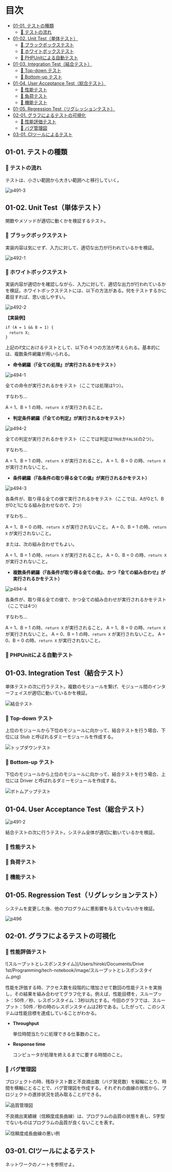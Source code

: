 # 目次

<!-- TOC -->

- [01-01. テストの種類](#01-01-テストの種類)
    - [:pushpin: テストの流れ](#pushpin-テストの流れ)
- [01-02. Unit Test（単体テスト）](#01-02-unit-test単体テスト)
    - [:pushpin: ​ブラックボックステスト](#pushpin-​ブラックボックステスト)
    - [:pushpin: ​ホワイトボックステスト](#pushpin-​ホワイトボックステスト)
    - [:pushpin: PHPUnitによる自動テスト](#pushpin-phpunitによる自動テスト)
- [01-03. Integration Test（結合テスト）](#01-03-integration-test結合テスト)
    - [:pushpin: ​Top-down テスト](#pushpin-​top-down-テスト)
    - [:pushpin: ​Bottom-up テスト](#pushpin-​bottom-up-テスト)
- [01-04. User Acceptance Test（総合テスト）](#01-04-user-acceptance-test総合テスト)
    - [:pushpin: 性能テスト](#pushpin-性能テスト)
    - [:pushpin: 負荷テスト](#pushpin-負荷テスト)
    - [:pushpin: 機能テスト](#pushpin-機能テスト)
- [01-05. Regression Test（リグレッションテスト）](#01-05-regression-testリグレッションテスト)
- [02-01. グラフによるテストの可視化](#02-01-グラフによるテストの可視化)
    - [:pushpin: 性能評価テスト](#pushpin-性能評価テスト)
    - [:pushpin: バグ管理図](#pushpin-バグ管理図)
- [03-01. CIツールによるテスト](#03-01-ciツールによるテスト)

<!-- /TOC -->
## 01-01. テストの種類

### :pushpin: テストの流れ

テストは、小さい範囲から大きい範囲へと移行していく。

![p491-3](https://raw.githubusercontent.com/Hiroki-IT/tech-notebook/master/markdown/image/p491-3.jpg)

 

## 01-02. Unit Test（単体テスト）

関数やメソッドが適切に動くかを検証するテスト。

### :pushpin: ​ブラックボックステスト

実装内容は気にせず、入力に対して、適切な出力が行われているかを検証。

![p492-1](https://raw.githubusercontent.com/Hiroki-IT/tech-notebook/master/markdown/image/p492-1.jpg)



### :pushpin: ​ホワイトボックステスト

実装内容が適切かを確認しながら、入力に対して、適切な出力が行われているかを検証。ホワイトボックステストには、以下の方法がある。何をテストするかに着目すれば、思い出しやすい。

![p492-2](https://raw.githubusercontent.com/Hiroki-IT/tech-notebook/master/markdown/image/p492-2.jpg)

**【実装例】**

```
if (A = 1 && B = 1) {
　return X;
}
```

上記のif文におけるテストとして、以下の４つの方法が考えられる。基本的には、複数条件網羅が用いられる。

- **命令網羅（『全ての処理』が実行されるかをテスト）**

![p494-1](https://raw.githubusercontent.com/Hiroki-IT/tech-notebook/master/markdown/image/p494-1.png)

全ての命令が実行されるかをテスト（ここでは処理は1つ）。

すなわち…

A = 1、B = 1 の時、```return X``` が実行されること。

- **判定条件網羅（『全ての判定』が実行されるかをテスト）**

![p494-2](https://raw.githubusercontent.com/Hiroki-IT/tech-notebook/master/markdown/image/p494-2.png)

全ての判定が実行されるかをテスト（ここでは判定は```TRUE```か```FALSE```の2つ）。

すなわち…

A = 1、B = 1 の時、```return X``` が実行されること。
A = 1、B = 0 の時、```return X``` が実行されないこと。

- **条件網羅（『各条件の取り得る全ての値』が実行されるかをテスト）**

![p494-3](https://raw.githubusercontent.com/Hiroki-IT/tech-notebook/master/markdown/image/p494-3.png)

各条件が、取り得る全ての値で実行されるかをテスト（ここでは、Aが0と1、Bが0と1になる組み合わせなので、2つ）

すなわち…

A = 1、B = 0 の時、```return X``` が実行されないこと。
A = 0、B = 1 の時、```return X``` が実行されないこと。

または、次の組み合わせでもよい。

A = 1、B = 1 の時、```return X``` が実行されること。
A = 0、B = 0 の時、```return X``` が実行されないこと。

- **複数条件網羅（『各条件が取り得る全ての値』、かつ『全ての組み合わせ』が実行されるかをテスト）**

![p494-4](https://raw.githubusercontent.com/Hiroki-IT/tech-notebook/master/markdown/image/p494-4.png)

各条件が、取り得る全ての値で、かつ全ての組み合わせが実行されるかをテスト（ここでは4つ）

すなわち…

A = 1、B = 1 の時、```return X``` が実行されること。
A = 1、B = 0 の時、```return X``` が実行されないこと。
A = 0、B = 1 の時、```return X``` が実行されないこと。
A = 0、B = 0 の時、```return X``` が実行されないこと。



### :pushpin: PHPUnitによる自動テスト

 

## 01-03. Integration Test（結合テスト）

単体テストの次に行うテスト。複数のモジュールを繋げ、モジュール間のインターフェイスが適切に動いているかを検証。

![結合テスト](https://raw.githubusercontent.com/Hiroki-IT/tech-notebook/master/markdown/image/p491-1.jpg)

### :pushpin: ​Top-down テスト

上位のモジュールから下位のモジュールに向かって、結合テストを行う場合、下位には Stub と呼ばれるダミーモジュールを作成する。

![トップダウンテスト](https://raw.githubusercontent.com/Hiroki-IT/tech-notebook/master/markdown/image/トップダウンテスト.jpg)



### :pushpin: ​Bottom-up テスト

下位のモジュールから上位のモジュールに向かって、結合テストを行う場合、上位には Driver と呼ばれるダミーモジュールを作成する。

![ボトムアップテスト](https://raw.githubusercontent.com/Hiroki-IT/tech-notebook/master/markdown/image/ボトムアップテスト.jpg)



## 01-04. User Acceptance Test（総合テスト）

![p491-2](https://raw.githubusercontent.com/Hiroki-IT/tech-notebook/master/markdown/image/p491-2.jpg)

結合テストの次に行うテスト。システム全体が適切に動いているかを検証。

### :pushpin: 性能テスト

### :pushpin: 負荷テスト

### :pushpin: 機能テスト



## 01-05. Regression Test（リグレッションテスト）

システムを変更した後、他のプログラムに悪影響を与えていないかを検証。

![p496](https://raw.githubusercontent.com/Hiroki-IT/tech-notebook/master/markdown/image/p496.jpg)



## 02-01. グラフによるテストの可視化

### :pushpin: 性能評価テスト

![スループットとレスポンスタイム](/Users/hiroki/Documents/Drive 1st/Programming/tech-notebook/image/スループットとレスポンスタイム.png)

性能を評価する時、アクセス数を段階的に増加させて数回の性能テストを実施し，その結果を組み合わせてグラフ化する。例えば、性能目標を，⁠スループット：50件／秒⁠、⁠レスポンスタイム：3秒以内とする。今回のグラフでは、スループット：50件／秒の時のレスポンスタイムは2秒である。したがって、このシステムは性能目標を達成していることがわかる。

- **Throughput**

  単位時間当たりに処理できる仕事数のこと。

- **Response time**

  コンピュータが処理を終えるまでに要する時間のこと。



### :pushpin: バグ管理図

プロジェクトの時、残存テスト数と不良摘出数（バグ発見数）を縦軸にとり、時間を横軸にとることで、バグ管理図を作成する。それぞれの曲線の状態から、プロジェクトの進捗状況を読み取ることができる。

![品質管理図](https://raw.githubusercontent.com/Hiroki-IT/tech-notebook/master/markdown/image/品質管理図.jpg)

不良摘出実績線（信頼度成長曲線）は、プログラムの品質の状態を表し、S字型でないものはプログラムの品質が良くないことを表す。

![信頼度成長曲線の悪い例](https://raw.githubusercontent.com/Hiroki-IT/tech-notebook/master/markdown/image/信頼度成長曲線の悪い例.jpg)



## 03-01. CIツールによるテスト

ネットワークのノートを参照せよ。